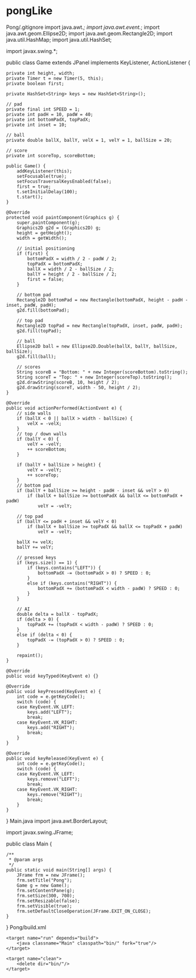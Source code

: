 # pongLike
Pong/.gitignore
import java.awt.*;
import java.awt.event.*;
import java.awt.geom.Ellipse2D;
import java.awt.geom.Rectangle2D;
import java.util.HashMap;
import java.util.HashSet;

import javax.swing.*;


public class Game extends JPanel implements KeyListener, ActionListener {
	
	private int height, width;
	private Timer t = new Timer(5, this);
	private boolean first;
	
	private HashSet<String> keys = new HashSet<String>();
	
	// pad
	private final int SPEED = 1;
	private int padH = 10, padW = 40;
	private int bottomPadX, topPadX;
	private int inset = 10;
	
	// ball
	private double ballX, ballY, velX = 1, velY = 1, ballSize = 20;
	
	// score
	private int scoreTop, scoreBottom;
	
	public Game() {
		addKeyListener(this);
		setFocusable(true);
		setFocusTraversalKeysEnabled(false);
		first = true;
		t.setInitialDelay(100);
		t.start();
	}
	
	@Override
	protected void paintComponent(Graphics g) {
		super.paintComponent(g);
		Graphics2D g2d = (Graphics2D) g;
		height = getHeight();
		width = getWidth();

		// initial positioning
		if (first) {
			bottomPadX = width / 2 - padW / 2;
			topPadX = bottomPadX;
			ballX = width / 2 - ballSize / 2;
			ballY = height / 2 - ballSize / 2;
			first = false;
		}
		
		// bottom pad
		Rectangle2D bottomPad = new Rectangle(bottomPadX, height - padH - inset, padW, padH);
		g2d.fill(bottomPad);
		
		// top pad
		Rectangle2D topPad = new Rectangle(topPadX, inset, padW, padH);
		g2d.fill(topPad);
		
		// ball
		Ellipse2D ball = new Ellipse2D.Double(ballX, ballY, ballSize, ballSize);
		g2d.fill(ball);
		
		// scores
		String scoreB = "Bottom: " + new Integer(scoreBottom).toString();
		String scoreT = "Top: " + new Integer(scoreTop).toString();
		g2d.drawString(scoreB, 10, height / 2);
		g2d.drawString(scoreT, width - 50, height / 2);
	}
	
	@Override
	public void actionPerformed(ActionEvent e) {
		// side walls
		if (ballX < 0 || ballX > width - ballSize) {
			velX = -velX;
		}
		// top / down walls
		if (ballY < 0) {
			velY = -velY;
			++ scoreBottom;
		}
		
		if (ballY + ballSize > height) {
			velY = -velY;
			++ scoreTop;
		}
		// bottom pad
		if (ballY + ballSize >= height - padH - inset && velY > 0)
			if (ballX + ballSize >= bottomPadX && ballX <= bottomPadX + padW)
				velY = -velY;

		// top pad
		if (ballY <= padH + inset && velY < 0)
			if (ballX + ballSize >= topPadX && ballX <= topPadX + padW)
				velY = -velY;

		ballX += velX;
		ballY += velY;
		
		// pressed keys
		if (keys.size() == 1) {
			if (keys.contains("LEFT")) {
				bottomPadX -= (bottomPadX > 0) ? SPEED : 0;
			}
			else if (keys.contains("RIGHT")) {
				bottomPadX += (bottomPadX < width - padW) ? SPEED : 0;
			}
		}
		
		// AI
		double delta = ballX - topPadX;
		if (delta > 0) {
			topPadX += (topPadX < width - padW) ? SPEED : 0;
		}
		else if (delta < 0) {
			topPadX -= (topPadX > 0) ? SPEED : 0;
		}
		
		repaint();
	}

	@Override
	public void keyTyped(KeyEvent e) {}

	@Override
	public void keyPressed(KeyEvent e) {
		int code = e.getKeyCode();
		switch (code) {
		case KeyEvent.VK_LEFT:
			keys.add("LEFT");
			break;
		case KeyEvent.VK_RIGHT:
			keys.add("RIGHT");
			break;
		}
	}

	@Override
	public void keyReleased(KeyEvent e) {
		int code = e.getKeyCode();
		switch (code) {
		case KeyEvent.VK_LEFT:
			keys.remove("LEFT");
			break;
		case KeyEvent.VK_RIGHT:
			keys.remove("RIGHT");
			break;
		}
	}
}
Main.java
import java.awt.BorderLayout;

import javax.swing.JFrame;


public class Main {

	/**
	 * @param args
	 */
	public static void main(String[] args) {
		JFrame frm = new JFrame();
		frm.setTitle("Pong");
		Game g = new Game();
		frm.setContentPane(g);
		frm.setSize(300, 700);
		frm.setResizable(false);
		frm.setVisible(true);
		frm.setDefaultCloseOperation(JFrame.EXIT_ON_CLOSE);
	}

}
Pong/build.xml

<project name="Pong" default="run" basedir=".">
    <target name="build">
        <mkdir dir="bin/"/>
        <javac srcdir="." destdir="bin/"/>
    </target>

    <target name="run" depends="build">
        <java classname="Main" classpath="bin/" fork="true"/>
    </target>

    <target name="clean">
        <delete dir="bin/"/>
    </target>
</project>
